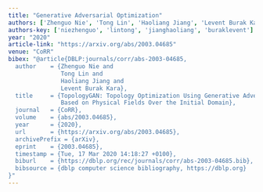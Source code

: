 ```yaml
---
title: "Generative Adversarial Optimization"
authors: ['Zhenguo Nie', 'Tong Lin', 'Haoliang Jiang', 'Levent Burak Kara']
authors-key: ['niezhenguo', 'lintong', 'jianghaoliang', 'buraklevent']
year: "2020"
article-link: "https://arxiv.org/abs/2003.04685"
venue: "CoRR"
bibex: "@article{DBLP:journals/corr/abs-2003-04685,
  author    = {Zhenguo Nie and
               Tong Lin and
               Haoliang Jiang and
               Levent Burak Kara},
  title     = {TopologyGAN: Topology Optimization Using Generative Adversarial Networks
               Based on Physical Fields Over the Initial Domain},
  journal   = {CoRR},
  volume    = {abs/2003.04685},
  year      = {2020},
  url       = {https://arxiv.org/abs/2003.04685},
  archivePrefix = {arXiv},
  eprint    = {2003.04685},
  timestamp = {Tue, 17 Mar 2020 14:18:27 +0100},
  biburl    = {https://dblp.org/rec/journals/corr/abs-2003-04685.bib},
  bibsource = {dblp computer science bibliography, https://dblp.org}
}"
---
```

